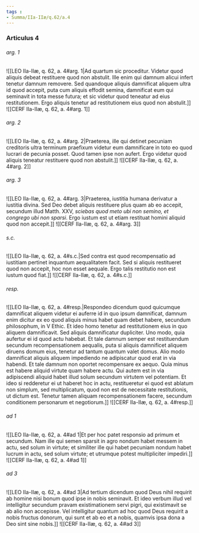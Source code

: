 ```yaml
---
tags : 
- Summa/IIa-IIæ/q.62/a.4
---
```


### Articulus 4

###### arg. 1
![[LEO IIa-IIæ, q. 62, a. 4#arg. 1|Ad quartum sic proceditur. Videtur quod aliquis debeat restituere quod non abstulit. Ille enim qui damnum alicui infert tenetur damnum removere. Sed quandoque aliquis damnificat aliquem ultra id quod accepit, puta cum aliquis effodit semina, damnificat eum qui seminavit in tota messe futura; et sic videtur quod teneatur ad eius restitutionem. Ergo aliquis tenetur ad restitutionem eius quod non abstulit.]]
![[CERF IIa-IIæ, q. 62, a. 4#arg. 1]]

###### arg. 2
![[LEO IIa-IIæ, q. 62, a. 4#arg. 2|Praeterea, ille qui detinet pecuniam creditoris ultra terminum praefixum videtur eum damnificare in toto eo quod lucrari de pecunia posset. Quod tamen ipse non aufert. Ergo videtur quod aliquis teneatur restituere quod non abstulit.]]
![[CERF IIa-IIæ, q. 62, a. 4#arg. 2]]

###### arg. 3
![[LEO IIa-IIæ, q. 62, a. 4#arg. 3|Praeterea, iustitia humana derivatur a iustitia divina. Sed Deo debet aliquis restituere plus quam ab eo accepit, secundum illud Matth. XXV, *sciebas quod meto ubi non semino, et congrego ubi non sparsi*. Ergo iustum est ut etiam restituat homini aliquid quod non accepit.]]
![[CERF IIa-IIæ, q. 62, a. 4#arg. 3]]

###### s.c.
![[LEO IIa-IIæ, q. 62, a. 4#s.c.|Sed contra est quod recompensatio ad iustitiam pertinet inquantum aequalitatem facit. Sed si aliquis restitueret quod non accepit, hoc non esset aequale. Ergo talis restitutio non est iustum quod fiat.]]
![[CERF IIa-IIæ, q. 62, a. 4#s.c.]]

###### resp.
![[LEO IIa-IIæ, q. 62, a. 4#resp.|Respondeo dicendum quod quicumque damnificat aliquem videtur ei auferre id in quo ipsum damnificat, damnum enim dicitur ex eo quod aliquis minus habet quam debet habere, secundum philosophum, in V Ethic. Et ideo homo tenetur ad restitutionem eius in quo aliquem damnificavit. Sed aliquis damnificatur dupliciter. Uno modo, quia aufertur ei id quod actu habebat. Et tale damnum semper est restituendum secundum recompensationem aequalis, puta si aliquis damnificet aliquem diruens domum eius, tenetur ad tantum quantum valet domus. Alio modo damnificat aliquis aliquem impediendo ne adipiscatur quod erat in via habendi. Et tale damnum non oportet recompensare ex aequo. Quia minus est habere aliquid virtute quam habere actu. Qui autem est in via adipiscendi aliquid habet illud solum secundum virtutem vel potentiam. Et ideo si redderetur ei ut haberet hoc in actu, restitueretur ei quod est ablatum non simplum, sed multiplicatum, quod non est de necessitate restitutionis, ut dictum est. Tenetur tamen aliquam recompensationem facere, secundum conditionem personarum et negotiorum.]]
![[CERF IIa-IIæ, q. 62, a. 4#resp.]]

###### ad 1
![[LEO IIa-IIæ, q. 62, a. 4#ad 1|Et per hoc patet responsio ad primum et secundum. Nam ille qui semen sparsit in agro nondum habet messem in actu, sed solum in virtute; et similiter ille qui habet pecuniam nondum habet lucrum in actu, sed solum virtute; et utrumque potest multipliciter impediri.]]
![[CERF IIa-IIæ, q. 62, a. 4#ad 1]]

###### ad 3
![[LEO IIa-IIæ, q. 62, a. 4#ad 3|Ad tertium dicendum quod Deus nihil requirit ab homine nisi bonum quod ipse in nobis seminavit. Et ideo verbum illud vel intelligitur secundum pravam existimationem servi pigri, qui existimavit se ab alio non accepisse. Vel intelligitur quantum ad hoc quod Deus requirit a nobis fructus donorum, qui sunt et ab eo et a nobis, quamvis ipsa dona a Deo sint sine nobis.]]
![[CERF IIa-IIæ, q. 62, a. 4#ad 3]]

